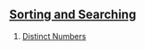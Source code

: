 ## [Sorting and Searching](/2.Sorting%20and%20Searching/)
1. [Distinct Numbers](/2.Sorting%20and%20Searching/distinct_numbers.cpp)
